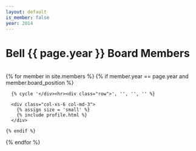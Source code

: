 ```yaml
---
layout: default
is_member: false
year: 2014
---
```


<h1 class="cover-heading">
  Bell {{ page.year }} Board Members
</h1>
<br>

<div class="row">
  {% for member in site.members %}
    {% if member.year == page.year and member.board_position %}

      {% cycle '</div><hr><div class="row">', '', '', '' %}

      <div class="col-xs-6 col-md-3">
        {% assign size = 'small' %}
        {% include profile.html %}
      </div>

    {% endif %}
  {% endfor %}
</div>